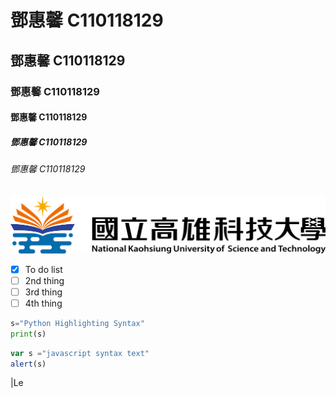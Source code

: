 # 鄧惠馨 C110118129
## 鄧惠馨 C110118129
### 鄧惠馨 C110118129
#### 鄧惠馨 C110118129
##### 鄧惠馨 C110118129
###### 鄧惠馨 C110118129

![NKUST](nkust.png "高科大")

- [x] To do list
- [ ] 2nd thing
- [ ] 3rd thing
- [ ] 4th thing

```python
s="Python Highlighting Syntax"
print(s)
```
```js
var s ="javascript syntax text"
alert(s)
```
|Le
